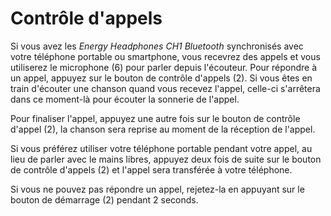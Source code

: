 # Contrôle d'appels

Si vous avez les *Energy Headphones CH1 Bluetooth* synchronisés avec votre téléphone portable ou smartphone, vous recevrez des appels et vous utiliserez le microphone (6) pour parler depuis l'écouteur.
Pour répondre à un appel, appuyez sur le bouton de contrôle d'appels (2). Si vous êtes en train d'écouter une chanson quand vous recevez l'appel, celle-ci s'arrêtera dans ce moment-là pour écouter la sonnerie de l'appel.

Pour finaliser l'appel, appuyez une autre fois sur le bouton de contrôle d'appel (2), la chanson sera reprise au moment de la réception de l'appel.

Si vous préférez utiliser votre téléphone portable pendant votre appel, au lieu de parler avec le mains libres, appuyez deux fois de suite sur le bouton de contrôle d'appels (2) et l'appel sera transférée à votre téléphone.

Si vous ne pouvez pas répondre un appel, rejetez-la en appuyant sur le bouton de démarrage (2) pendant 2 seconds.
